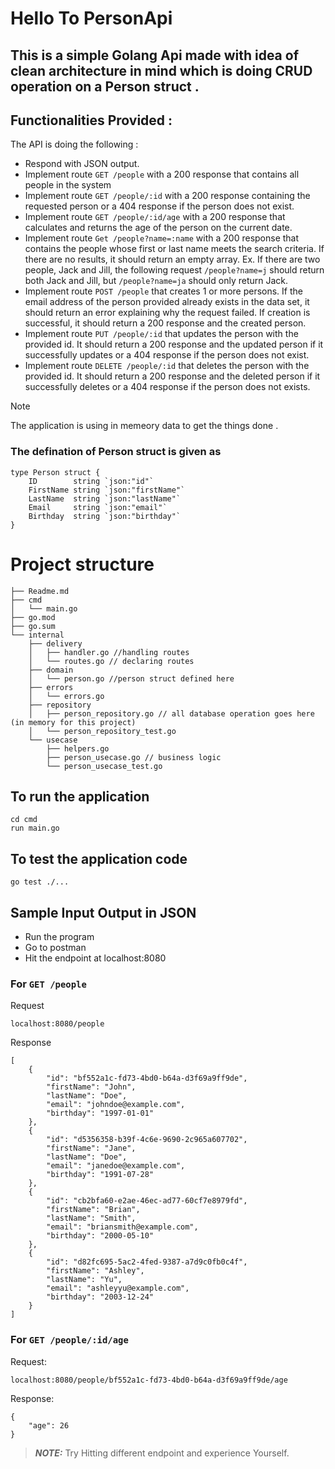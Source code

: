 # Hello To PersonApi

## This is a simple Golang Api made with idea of clean architecture in mind which is doing CRUD operation on a Person struct .

## Functionalities Provided :
The API is doing the following :

- Respond with JSON output.
- Implement route `GET /people` with a 200 response that contains all people in the system
- Implement route `GET /people/:id` with a 200 response containing the requested person or a 404 response if the person does not exist.
- Implement route `GET /people/:id/age` with a 200 response that calculates and returns the age of the person on the current date.
- Implement route `Get /people?name=:name` with a 200 response that contains the people whose first or last name meets the search criteria. If there are no results, it should return an empty array. Ex. If there are two people, Jack and Jill, the following request `/people?name=j` should return both Jack and Jill, but `/people?name=ja` should only return Jack.
- Implement route `POST /people` that creates 1 or more persons. If the email address of the person provided already exists in the data set, it should return an error explaining why the request failed. If creation is successful, it should return a 200 response and the created person.
- Implement route `PUT /people/:id` that updates the person with the provided id. It should return a 200 response and the updated person if it successfully updates or a 404 response if the person does not exist.
- Implement route `DELETE /people/:id` that deletes the person with the provided id. It should return a 200 response and the deleted person if it successfully deletes or a 404 response if the person does not exists.

> [!NOTE]
> The application is using in memeory data to get the things done .


### The defination of Person struct is given as
```
type Person struct {
	ID        string `json:"id"`
	FirstName string `json:"firstName"`
	LastName  string `json:"lastName"`
	Email     string `json:"email"`
	Birthday  string `json:"birthday"`
}
```

# Project structure
```
├── Readme.md
├── cmd
│   └── main.go
├── go.mod
├── go.sum
└── internal
    ├── delivery
    │   ├── handler.go //handling routes
    │   └── routes.go // declaring routes
    ├── domain
    │   └── person.go //person struct defined here
    ├── errors
    │   └── errors.go
    ├── repository
    │   ├── person_repository.go // all database operation goes here (in memory for this project)
    │   └── person_repository_test.go
    └── usecase
        ├── helpers.go
        ├── person_usecase.go // business logic
        └── person_usecase_test.go
```
## To run the application
```
cd cmd
run main.go
```

## To test the application code

```
go test ./...
```

## Sample Input Output in JSON

- Run the program
- Go to postman
- Hit the endpoint at localhost:8080

### For `GET /people`

Request
```
localhost:8080/people
```

Response
```
[
    {
        "id": "bf552a1c-fd73-4bd0-b64a-d3f69a9ff9de",
        "firstName": "John",
        "lastName": "Doe",
        "email": "johndoe@example.com",
        "birthday": "1997-01-01"
    },
    {
        "id": "d5356358-b39f-4c6e-9690-2c965a607702",
        "firstName": "Jane",
        "lastName": "Doe",
        "email": "janedoe@example.com",
        "birthday": "1991-07-28"
    },
    {
        "id": "cb2bfa60-e2ae-46ec-ad77-60cf7e8979fd",
        "firstName": "Brian",
        "lastName": "Smith",
        "email": "briansmith@example.com",
        "birthday": "2000-05-10"
    },
    {
        "id": "d82fc695-5ac2-4fed-9387-a7d9c0fb0c4f",
        "firstName": "Ashley",
        "lastName": "Yu",
        "email": "ashleyyu@example.com",
        "birthday": "2003-12-24"
    }
]
```
### For  `GET /people/:id/age`

Request:
```
localhost:8080/people/bf552a1c-fd73-4bd0-b64a-d3f69a9ff9de/age
```
Response:
```
{
    "age": 26
}
```
> **_NOTE:_**
>Try Hitting different endpoint and experience Yourself.
